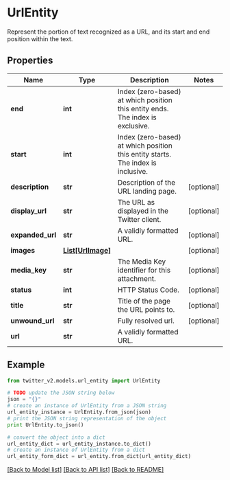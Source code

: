 # UrlEntity

Represent the portion of text recognized as a URL, and its start and end position within the text.

## Properties
Name | Type | Description | Notes
------------ | ------------- | ------------- | -------------
**end** | **int** | Index (zero-based) at which position this entity ends.  The index is exclusive. | 
**start** | **int** | Index (zero-based) at which position this entity starts.  The index is inclusive. | 
**description** | **str** | Description of the URL landing page. | [optional] 
**display_url** | **str** | The URL as displayed in the Twitter client. | [optional] 
**expanded_url** | **str** | A validly formatted URL. | [optional] 
**images** | [**List[UrlImage]**](UrlImage.md) |  | [optional] 
**media_key** | **str** | The Media Key identifier for this attachment. | [optional] 
**status** | **int** | HTTP Status Code. | [optional] 
**title** | **str** | Title of the page the URL points to. | [optional] 
**unwound_url** | **str** | Fully resolved url. | [optional] 
**url** | **str** | A validly formatted URL. | 

## Example

```python
from twitter_v2.models.url_entity import UrlEntity

# TODO update the JSON string below
json = "{}"
# create an instance of UrlEntity from a JSON string
url_entity_instance = UrlEntity.from_json(json)
# print the JSON string representation of the object
print UrlEntity.to_json()

# convert the object into a dict
url_entity_dict = url_entity_instance.to_dict()
# create an instance of UrlEntity from a dict
url_entity_form_dict = url_entity.from_dict(url_entity_dict)
```
[[Back to Model list]](../README.md#documentation-for-models) [[Back to API list]](../README.md#documentation-for-api-endpoints) [[Back to README]](../README.md)


